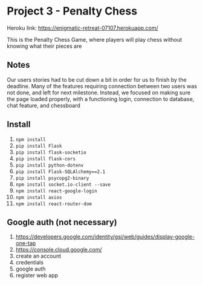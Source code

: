 # Project 3 - Penalty Chess
Heroku link:
https://enigmatic-retreat-07107.herokuapp.com/

This is the Penalty Chess Game, where players will play chess without knowing what their pieces are

## Notes

Our users stories had to be cut down a bit in order for us to finish by the deadline.
Many of the features requiring connection between two users was not done, and left for next milestone.
Instead, we focused on making sure the page loaded properly, with a functioning login, connection to database, chat feature, and chessboard

## Install
1. `npm install`
2. `pip install Flask`
4. `pip install flask-socketio`
5. `pip install flask-cors`
6. `pip install python-dotenv`
7. `pip install Flask-SQLAlchemy==2.1`
8. `pip install psycopg2-binary`
9. `npm install socket.io-client --save`
10. `npm install react-google-login`
11. `npm install axios`
12. `npm install react-router-dom`

## Google auth (not necessary)
1. https://developers.google.com/identity/gsi/web/guides/display-google-one-tap
2. https://console.cloud.google.com/
3. create an account
4. credentials
5. google auth
6. register web app
